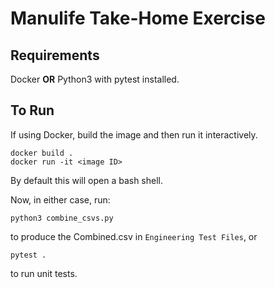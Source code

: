 # Manulife Take-Home Exercise
## Requirements
Docker **OR** Python3 with pytest installed. 

## To Run
If using Docker, build the image and then run it interactively. 
```
docker build .
docker run -it <image ID>
```
By default this will open a bash shell. 

Now, in either case, run:
```
python3 combine_csvs.py
```
to produce the Combined.csv in `Engineering Test Files`, or

```
pytest .
```
to run unit tests.